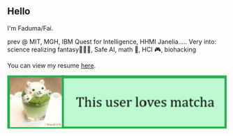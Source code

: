## Hello 

I'm Faduma/Fai.

prev @ MIT, MGH, IBM Quest for Intelligence, HHMI Janelia..... Very into: 
science realizing fantasy🧝🏿‍♀️, Safe AI, math 🎲, HCI 🎮, biohacking

You can view my resume [here](https://docs.google.com/document/d/1bR2ZlwgKbv65EAnR8BkOeaKxeIFJJZHW-O5kRUPGcc0/edit).

![Screenshot 2025-01-14 112353](https://github.com/fbkhalif/fbkhalif/blob/main/final_matcha.png?raw=true)
